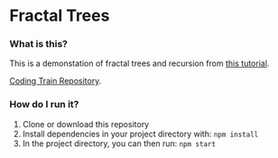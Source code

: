 # Fractal Trees

### What is this?

This is a demonstation of fractal trees and recursion from [this tutorial](https://youtu.be/0jjeOYMjmDU). 

[Coding Train Repository](https://github.com/CodingTrain/Rainbow-Code/tree/master/CodingChallenges/CC_14_FractalTree).

### How do I run it?

1. Clone or download this repository
2. Install dependencies in your project directory with:
    `npm install`
3. In the project directory, you can then run:
    `npm start`